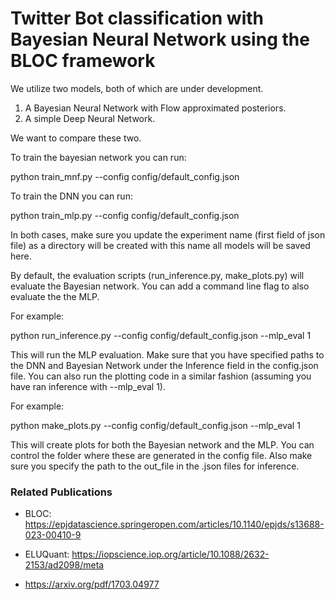 # Twitter Bot classification with Bayesian Neural Network using the BLOC framework

We utilize two models, both of which are under development.

1. A Bayesian Neural Network with Flow approximated posteriors.
2. A simple Deep Neural Network.

We want to compare these two.

To train the bayesian network you can run:

python train_mnf.py --config config/default_config.json

To train the DNN you can run:

python train_mlp.py --config config/default_config.json

In both cases, make sure you update the experiment name (first field of json file) as a directory will be created with this name all models will be saved here.

By default, the evaluation scripts (run_inference.py, make_plots.py) will evaluate the Bayesian network. You can add a command line flag to also evaluate the the MLP.

For example:

python run_inference.py --config config/default_config.json --mlp_eval 1

This will run the MLP evaluation. Make sure that you have specified paths to the DNN and Bayesian Network under the Inference field in the config.json file.
You can also run the plotting code in a similar fashion (assuming you have ran inference with --mlp_eval 1).

For example:

python make_plots.py --config config/default_config.json --mlp_eval 1

This will create plots for both the Bayesian network and the MLP. You can control the folder where these are generated in the config file. Also make sure you specify the path to the out_file in the .json files for inference.



### Related Publications 
- BLOC: https://epjdatascience.springeropen.com/articles/10.1140/epjds/s13688-023-00410-9

- ELUQuant: https://iopscience.iop.org/article/10.1088/2632-2153/ad2098/meta

- https://arxiv.org/pdf/1703.04977
